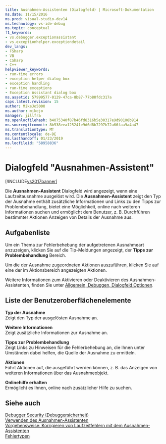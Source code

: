 ```yaml
---
title: Ausnahmen-Assistenten (Dialogfeld) | Microsoft-Dokumentation
ms.date: 11/15/2016
ms.prod: visual-studio-dev14
ms.technology: vs-ide-debug
ms.topic: conceptual
f1_keywords:
- vs.debugger.exceptionassistant
- vs.exceptionhelper.exceptiondetail
dev_langs:
- FSharp
- VB
- CSharp
- C++
helpviewer_keywords:
- run-time errors
- exception helper dialog box
- exception handling
- run-time exceptions
- Exception Assistant dialog box
ms.assetid: 57999577-0129-47ca-8b87-77b80fdc317a
caps.latest.revision: 15
author: MikeJo5000
ms.author: mikejo
manager: jillfra
ms.openlocfilehash: b4075340f87b46fd8316b5e30317e9d90108b914
ms.sourcegitcommit: 8b538eea125241e9d6d8b7297b72a66faa9a4a47
ms.translationtype: MT
ms.contentlocale: de-DE
ms.lasthandoff: 01/23/2019
ms.locfileid: "58958836"
---
```

# <a name="exception-assistant-dialog-box"></a>Dialogfeld "Ausnahmen-Assistent"
[!INCLUDE[vs2017banner](../includes/vs2017banner.md)]

Die **Ausnahmen-Assistent** Dialogfeld wird angezeigt, wenn eine Laufzeitausnahme ausgelöst wird. Die **Ausnahmen-Assistent** zeigt den Typ der Ausnahme enthält zusätzliche Informationen und Links zu den Tipps zur Problembehandlung, bietet eine Möglichkeit, online nach weiteren Informationen suchen und ermöglicht dem Benutzer, z. B. Durchführen bestimmter Aktionen Anzeigen von Details der Ausnahme aus.  
  
## <a name="task-list"></a>Aufgabenliste  
 Um ein Thema zur Fehlerbehebung der aufgetretenen Ausnahmeart anzuzeigen, klicken Sie auf die Tip-Meldungen angezeigt, der **Tipps zur Problembehandlung** Bereich.  
  
 Um die der Ausnahme zugeordneten Aktionen auszuführen, klicken Sie auf eine der im Aktionsbereich angezeigten Aktionen.  
  
 Weitere Informationen zum Aktivieren oder Deaktivieren des Ausnahmen-Assistenten, finden Sie unter [Allgemein, Debuggen, Dialogfeld Optionen](../debugger/general-debugging-options-dialog-box.md).  
  
## <a name="user-interface-element-list"></a>Liste der Benutzeroberflächenelemente  
 **Typ der Ausnahme**  
 Zeigt den Typ der ausgelösten Ausnahme an.  
  
 **Weitere Informationen**  
 Zeigt zusätzliche Informationen zur Ausnahme an.  
  
 **Tipps zur Problembehandlung**  
 Zeigt Links zu Hinweisen für die Fehlerbehebung an, die Ihnen unter Umständen dabei helfen, die Quelle der Ausnahme zu ermitteln.  
  
 **Aktionen**  
 Führt Aktionen auf, die ausgeführt werden können, z. B. das Anzeigen von weiteren Informationen über das Ausnahmeobjekt.  
  
 **Onlinehilfe erhalten**  
 Ermöglicht es Ihnen, online nach zusätzlicher Hilfe zu suchen.  
  
## <a name="see-also"></a>Siehe auch  
 [Debugger Security (Debuggersicherheit)](../debugger/debugger-security.md)   
 [Verwenden des Ausnahmen-Assistenten](http://msdn.microsoft.com/library/e0a78c50-7318-4d54-af51-40c00aea8711)   
 [Vorgehensweise: Korrigieren von Laufzeitfehlern mit dem Ausnahmen-Assistenten](http://msdn.microsoft.com/library/23b08d45-7b20-42c9-bdc9-fb3157ad823b)   
 [Fehlertypen](http://msdn.microsoft.com/library/3048aabf-8c97-4e13-9150-853769cb5f6f)
